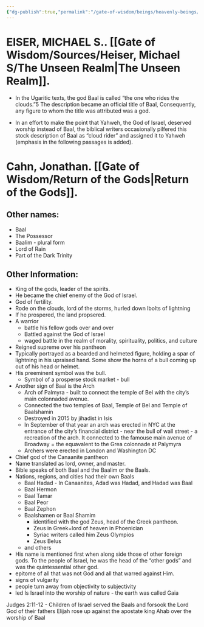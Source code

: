 ```yaml
---
{"dg-publish":true,"permalink":"/gate-of-wisdom/beings/heavenly-beings/baal/","tags":["#GateWisdom","#Being","#HeavenlyBeing","#B"]}
---
```


# EISER, MICHAEL S.. [[Gate of Wisdom/Sources/Heiser, Michael S/The Unseen Realm\|The Unseen Realm]]. 
- In the Ugaritic texts, the god Baal is called “the one who rides the clouds.”5 The description became an official title of Baal, Consequently, any figure to whom the title was attributed was a god.

- In an effort to make the point that Yahweh, the God of Israel, deserved worship instead of Baal, the biblical writers occasionally pilfered this stock description of Baal as “cloud rider” and assigned it to Yahweh (emphasis in the following passages is added).

# Cahn, Jonathan. [[Gate of Wisdom/Return of the Gods\|Return of the Gods]]. 

## Other names: 
- Baal
- The Possessor
- Baalim - plural form
- Lord of Rain
- Part of the Dark Trinity

## Other Information:

- King of the gods, leader of the spirits. 
- He became the chief enemy of the God of Israel.
- God of fertility.
- Rode on the clouds, lord of the storms, hurled down lbolts of lightning
- If he prospered, the land propsered. 
- A warrior
	 - battle his fellow gods over and over
	 - Battled against the God of Israel
	 - waged battle in the realm of morality, spirituality, politics, and culture
- Reigned supreme over his pantheon
- Typically portrayed as a bearded and helmeted figure, holding a spar of lightning in his upraised hand. Some show the horns of a bull coming up out of his head or helmet.
- His preeminent symbol was the bull.
	 - Symbol of a prosperse stock market - bull
- Another sign of Baal is the Arch
	 - Arch of Palmyra - built to connect the temple of Bel with the city’s main colonnaded avenue. 
	 - Connected the two temples of Baal, Temple of Bel and Temple of Baalshamin
	 - Destroyed in 2015 by jihadist in Isis
	 - In September of that year an arch was erected in NYC at the entrance of the city’s financial district - near the bull of wall street - a recreation of the arch. It connected to the famouse main avenue of Broadway = the equavalent to the Grea colonnade at Palymyra
	 - Archers were erected in London and Washington DC 
- Chief god of the Canaanite pantheon
- Name translated as lord, owner, and master. 
- Bible speaks of both Baal and the Baalim or the Baals.
- Nations, regions, and cities had their own Baals
	 - Baal Hadad - In Canaanites, Adad was Hadad, and Hadad was Baal
	 - Baal Hermon
	 - Baal Tamar
	 - Baal Peor
	 - Baal Zephon
	 - Baalshamen or Baal Shamim
		 - identified with the god Zeus, head of the Greek pantheon. 
		 - Zeus in Greek=lord of heaven in Phoenician 
		 - Syriac writers called him Zeus Olympios
		 - Zeus Belus 
	 - and others
- His name is mentioned first when along side those of other foreign gods. To the people of Israel, he was the head of the “other gods” and was the quintessential other god.
- epitome of all that was not God and all that warred against Him. 
- signs of vulgarity
- people turn away from objectivity to subjectivity
- led Is Israel into the worship of nature - the earth was called Gaia


Judges 2:11-12 - Children of Israel served the Baals and forsook the Lord God of their fathers
Elijah rose up against the apostate king Ahab over the worship of Baal
